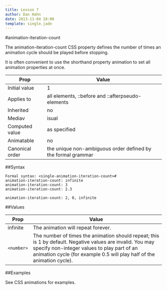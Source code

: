 ```yaml
---
title: Lesson 7
author: Dan Hahn
date: 2013-11-04 18:00
template: single.jade
---
```


#animation-iteration-count

The animation-iteration-count CSS property defines the number of times an animation cycle should be played before stopping.

It is often convenient to use the shorthand property animation to set all animation properties at once.

Prop|Value
---|---
Initial value|1
Applies to| all elements, ::before and ::afterpseudo-elements
Inherited|no
Mediav|isual
Computed value |as specified
Animatable| no
Canonical order| the unique non-ambiguous order defined by the formal grammar

##Syntax

	Formal syntax: <single-animation-iteration-count>#
	animation-iteration-count: infinite
	animation-iteration-count: 3
	animation-iteration-count: 2.3

	animation-iteration-count: 2, 0, infinite

##Values

Prop|Value
---|---
infinite|The animation will repeat forever.
`<number>`|The number of times the animation should repeat; this is 1 by default. Negative values are invalid. You may specify non-integer values to play part of an animation cycle (for example 0.5 will play half of the animation cycle).

##Examples

See CSS animations for examples.